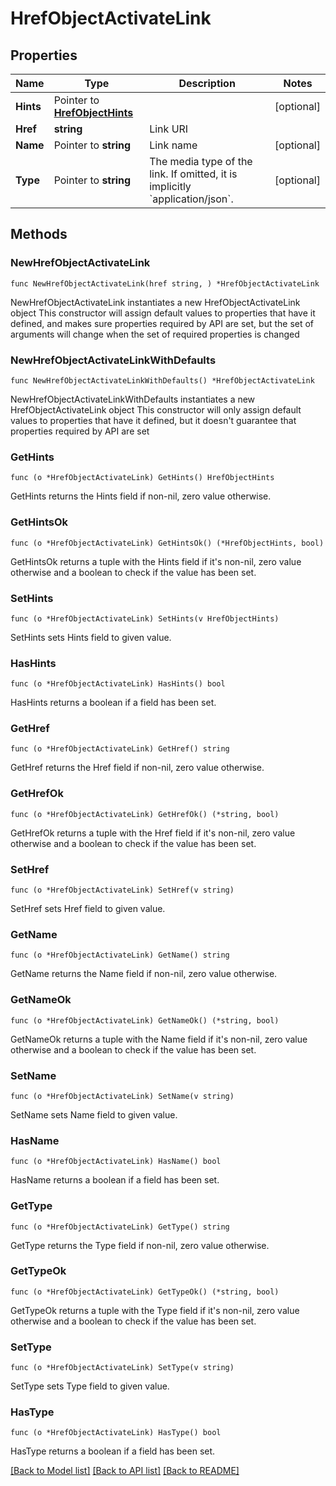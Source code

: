 # HrefObjectActivateLink

## Properties

Name | Type | Description | Notes
------------ | ------------- | ------------- | -------------
**Hints** | Pointer to [**HrefObjectHints**](HrefObjectHints.md) |  | [optional] 
**Href** | **string** | Link URI | 
**Name** | Pointer to **string** | Link name | [optional] 
**Type** | Pointer to **string** | The media type of the link. If omitted, it is implicitly &#x60;application/json&#x60;. | [optional] 

## Methods

### NewHrefObjectActivateLink

`func NewHrefObjectActivateLink(href string, ) *HrefObjectActivateLink`

NewHrefObjectActivateLink instantiates a new HrefObjectActivateLink object
This constructor will assign default values to properties that have it defined,
and makes sure properties required by API are set, but the set of arguments
will change when the set of required properties is changed

### NewHrefObjectActivateLinkWithDefaults

`func NewHrefObjectActivateLinkWithDefaults() *HrefObjectActivateLink`

NewHrefObjectActivateLinkWithDefaults instantiates a new HrefObjectActivateLink object
This constructor will only assign default values to properties that have it defined,
but it doesn't guarantee that properties required by API are set

### GetHints

`func (o *HrefObjectActivateLink) GetHints() HrefObjectHints`

GetHints returns the Hints field if non-nil, zero value otherwise.

### GetHintsOk

`func (o *HrefObjectActivateLink) GetHintsOk() (*HrefObjectHints, bool)`

GetHintsOk returns a tuple with the Hints field if it's non-nil, zero value otherwise
and a boolean to check if the value has been set.

### SetHints

`func (o *HrefObjectActivateLink) SetHints(v HrefObjectHints)`

SetHints sets Hints field to given value.

### HasHints

`func (o *HrefObjectActivateLink) HasHints() bool`

HasHints returns a boolean if a field has been set.

### GetHref

`func (o *HrefObjectActivateLink) GetHref() string`

GetHref returns the Href field if non-nil, zero value otherwise.

### GetHrefOk

`func (o *HrefObjectActivateLink) GetHrefOk() (*string, bool)`

GetHrefOk returns a tuple with the Href field if it's non-nil, zero value otherwise
and a boolean to check if the value has been set.

### SetHref

`func (o *HrefObjectActivateLink) SetHref(v string)`

SetHref sets Href field to given value.


### GetName

`func (o *HrefObjectActivateLink) GetName() string`

GetName returns the Name field if non-nil, zero value otherwise.

### GetNameOk

`func (o *HrefObjectActivateLink) GetNameOk() (*string, bool)`

GetNameOk returns a tuple with the Name field if it's non-nil, zero value otherwise
and a boolean to check if the value has been set.

### SetName

`func (o *HrefObjectActivateLink) SetName(v string)`

SetName sets Name field to given value.

### HasName

`func (o *HrefObjectActivateLink) HasName() bool`

HasName returns a boolean if a field has been set.

### GetType

`func (o *HrefObjectActivateLink) GetType() string`

GetType returns the Type field if non-nil, zero value otherwise.

### GetTypeOk

`func (o *HrefObjectActivateLink) GetTypeOk() (*string, bool)`

GetTypeOk returns a tuple with the Type field if it's non-nil, zero value otherwise
and a boolean to check if the value has been set.

### SetType

`func (o *HrefObjectActivateLink) SetType(v string)`

SetType sets Type field to given value.

### HasType

`func (o *HrefObjectActivateLink) HasType() bool`

HasType returns a boolean if a field has been set.


[[Back to Model list]](../README.md#documentation-for-models) [[Back to API list]](../README.md#documentation-for-api-endpoints) [[Back to README]](../README.md)


